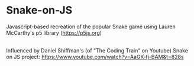 # Snake-on-JS<br />
Javascript-based recreation of the popular Snake game using Lauren McCarthy's p5 library (https://p5js.org) <br /><br />

Influenced by Daniel Shiffman's (of "The Coding Train" on Youtube) Snake on JS project: https://www.youtube.com/watch?v=AaGK-fj-BAM&t=828s<br />

